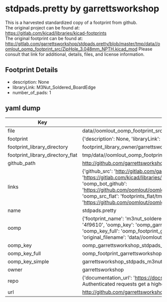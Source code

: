 # stdpads.pretty by garrettsworkshop  
This is a harvested standardized copy of a footprint from github.  
The original project can be found at:  
https://gitlab.com/kicad/libraries/kicad-footprints  
The original footprint can be found at:
http://gitlab.com/garrettsworkshop/stdpads.pretty/blob/master/tmp/data//oomlout_oomp_footprint_src/ZipHole_3.048mm_NPTH.kicad_mod
Please consult that link for additional, details, files, and license information.  
## Footprint Details
* description: None  
* libraryLink: M3Nut_Soldered_BoardEdge  
* number_of_pads: 1  
## yaml dump  
| Key | Value |  
| --- | --- |  
| file | data//oomlout_oomp_footprint_src/stdpads.pretty/M3Nut_Soldered_BoardEdge.kicad_mod |  
| footprint | {'description': None, 'libraryLink': 'M3Nut_Soldered_BoardEdge', 'number_of_pads': 1} |  
| footprint_library_directory | footprint_library_owner/garrettsworkshop_stdpads.pretty |  
| footprint_library_directory_flat | tmp/data//oomlout_oomp_footprint_src/footprints_flat/garrettsworkshop_stdpads_m3nut_soldered_boardedge/working |  
| github_path | http://github.com/garrettsworkshop/stdpads.pretty/blob/master/tmp/data//oomlout_oomp_footprint_src/M3Nut_Soldered_BoardEdge.kicad_mod |  
| links | {'github_src': 'http://gitlab.com/garrettsworkshop/stdpads.pretty/blob/master/tmp/data//oomlout_oomp_footprint_src/ZipHole_3.048mm_NPTH.kicad_mod', 'github_src_repo': 'https://gitlab.com/kicad/libraries/kicad-footprints', 'oomp_bot': 'tmp/data//oomlout_oomp_footprint_src/footprints/garrettsworkshop_stdpads_m3nut_soldered_boardedge/working', 'oomp_bot_github': 'https://github.com/oomlout/oomlout_oomp_footprint_bot/tree/main/tmp/data//oomlout_oomp_footprint_src/footprints/garrettsworkshop_stdpads_m3nut_soldered_boardedge/working', 'oomp_src_flat': 'footprints_flat/tmp/data//oomlout_oomp_footprint_src/footprints_flat/garrettsworkshop_stdpads_m3nut_soldered_boardedge/working', 'oomp_src_flat_github': 'https://github.com/oomlout/oomlout_oomp_footprint_src/tree/main/tmp/data//oomlout_oomp_footprint_src/footprints_flat/garrettsworkshop_stdpads_m3nut_soldered_boardedge/working'} |  
| name | stdpads.pretty |  
| oomp | {'footprint_name': 'm3nut_soldered_boardedge', 'library_name': 'stdpads', 'md5': '4f961052cbe01a1a50dca017b5511a71', 'md5_10': '4f961052cb', 'md5_5': '4f961', 'md5_6': '4f9610', 'oomp_key': 'oomp_garrettsworkshop_stdpads_m3nut_soldered_boardedge', 'oomp_key_extra': 'oomp_footprint_garrettsworkshop_stdpads_m3nut_soldered_boardedge', 'oomp_key_full': 'oomp_footprint_garrettsworkshop_stdpads_m3nut_soldered_boardedge_4f9610', 'oomp_key_simple': 'garrettsworkshop_stdpads_m3nut_soldered_boardedge', 'original_filename': 'data//oomlout_oomp_footprint_src/stdpads.pretty/M3Nut_Soldered_BoardEdge.kicad_mod', 'owner_name': 'garrettsworkshop'} |  
| oomp_key | oomp_garrettsworkshop_stdpads_m3nut_soldered_boardedge |  
| oomp_key_full | oomp_footprint_garrettsworkshop_stdpads_m3nut_soldered_boardedge |  
| oomp_key_simple | garrettsworkshop_stdpads_m3nut_soldered_boardedge |  
| owner | garrettsworkshop |  
| repo | {'documentation_url': 'https://docs.github.com/rest/overview/resources-in-the-rest-api#rate-limiting', 'message': "API rate limit exceeded for 84.66.142.224. (But here's the good news: Authenticated requests get a higher rate limit. Check out the documentation for more details.)"} |  
| url | http://github.com/garrettsworkshop/stdpads.pretty |  

